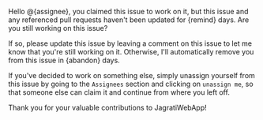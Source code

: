 Hello @{assignee}, you claimed this issue to work on it, but this issue and any referenced pull requests haven't been updated for {remind} days. Are you still working on this issue?

If so, please update this issue by leaving a comment on this issue to let me know that you're still working on it. Otherwise, I'll automatically remove you from this issue in {abandon} days.

If you've decided to work on something else, simply unassign yourself from this issue by going to the `Assignees` section and clicking on `unassign me`, so that someone else can claim it and continue from where you left off.

Thank you for your valuable contributions to JagratiWebApp!

<!-- inactiveWarning -->